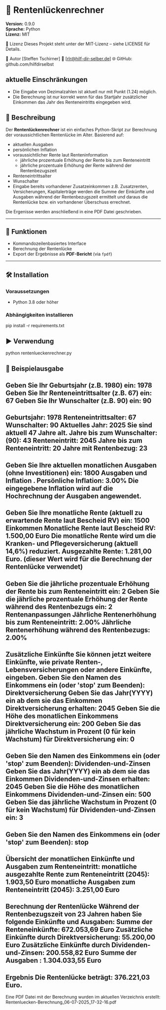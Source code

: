 # 🧮 Rentenlückenrechner

**Version:** 0.9.0  
**Sprache:** Python  
**Lizenz:**  MIT

📃 Lizenz
Dieses Projekt steht unter der MIT-Lizenz – siehe LICENSE für Details.

👤 Autor
[Steffen Tschirner]
📧 [rlr@hilf-dir-selber.de]
🌐 GitHub: github.com/hilfdirselbst

## aktuelle Einschränkungen
- Die Eingabe von Dezimalzahlen ist aktuell nur mit Punkt (1.24) möglich.
- Die Berechnung ist nur korrekt wenn für das Startjahr zusätzlicher Einkommen das Jahr des Renteneintritts eingegeben wird.





## 📌 Beschreibung

Der **Rentenlückenrechner** ist ein einfaches Python-Skript zur Berechnung der voraussichtlichen Rentenlücke im Alter.
Basierend auf:
- aktuellen Ausgaben
- persönlichen Inflation
- voraussichtlicher Rente laut Renteninformation
  - jährliche prozentuale Erhöhung der Rente bis zum Renteneintritt
  - jährliche prozentuale Erhöhung der Rente während der Rentenbezugszeit 
- Renteneintrittsalter
- Wunschalter
- Eingabe bereits vorhandener Zusatzeinkommen z.B. Zusatzrenten, Versicherungen, Kapitalerträge
werden die Summe der Einkünfte und Ausgaben während der Rentenbezugszeit ermittelt und daraus die Rentenlücke bzw. ein vorhandener Überschuss errechnet.

Die Ergenisse werden anschließend in eine PDF Datei geschrieben.

---

## 🚀 Funktionen

- Kommandozeilenbasiertes Interface
- Berechnung der Rentenlücke
- Export der Ergebnisse als **PDF-Bericht** (via `fpdf`)

---

## 🛠️ Installation

### Voraussetzungen

- Python 3.8 oder höher

### Abhängigkeiten installieren


pip install -r requirements.txt

## ▶️ Verwendung

python rentenlueckenrechner.py

## 📄 Beispielausgabe

Geben Sie Ihr Geburtsjahr (z.B. 1980) ein: 1978
Geben Sie Ihr Renteneintrittsalter (z.B. 67) ein: 67
Geben Sie Ihr Wunschalter (z.B. 90) ein: 90
-----------------------------------------------------------------------------------
Geburtsjahr: 1978
Renteneintrittsalter: 67
Wunschalter: 90
Aktuelles Jahr: 2025
Sie sind aktuell 47 Jahre alt.
Jahre bis zum Wunschalter: (90): 43
Renteneintritt: 2045
Jahre bis zum Renteneintritt: 20
Jahre mit Rentenbezug: 23
-----------------------------------------------------------------------------------
Geben Sie Ihre aktuellen monatlichen Ausgaben (ohne Investitionen) ein: 1800
Ausgaben und Inflation
.
Persönliche Inflation: 3.00%
Die eingegebene Inflation wird auf die Hochrechnung der Ausgaben angewendet.
-----------------------------------------------------------------------------------
Geben Sie Ihre monatliche Rente (aktuell zu erwartende Rente laut Bescheid RV) ein: 1500
Einkommen
Monatliche Rente laut Bescheid RV: 1.500,00 Euro
Die monatliche Rente wird um die Kranken- und Pflegeversicherung (aktuell 14,6%) reduziert.
Ausgezahlte Rente: 1.281,00 Euro. (dieser Wert wird für die Berechnung der Rentenlücke verwendet)
------------------------------------
Geben Sie die jährliche prozentuale Erhöhung der Rente bis zum Renteneintritt ein: 2
Geben Sie die jährliche prozentuale Erhöhung der Rente während des Rentenbezugs ein: 2
Rentenanpassungen
Jährliche Rentenerhöhung bis zum Renteneintritt: 2.00%
Jährliche Rentenerhöhung während des Rentenbezugs: 2.00%
-----------------------------------------------------------------------------------
Zusätzliche Einkünfte
Sie können jetzt weitere Einkünfte, wie private Renten-, Lebensversicherungen oder andere Einkünfte, eingeben.
Geben Sie den Namen des Einkommens ein (oder 'stop' zum Beenden): Direktversicherung
Geben Sie das Jahr(YYYY) ein ab dem sie das Einkommen Direktversicherung erhalten: 2045
Geben Sie die Höhe des monatlichen Einkommens Direktversicherung ein: 200
Geben Sie das jährliche Wachstum in Prozent (0 für kein Wachstum) für Direktversicherung ein: 0
-----------------------------------------------------------------------------------
Geben Sie den Namen des Einkommens ein (oder 'stop' zum Beenden): Dividenden-und-Zinsen
Geben Sie das Jahr(YYYY) ein ab dem sie das Einkommen Dividenden-und-Zinsen erhalten: 2045
Geben Sie die Höhe des monatlichen Einkommens Dividenden-und-Zinsen ein: 500
Geben Sie das jährliche Wachstum in Prozent (0 für kein Wachstum) für Dividenden-und-Zinsen ein: 3
-----------------------------------------------------------------------------------
Geben Sie den Namen des Einkommens ein (oder 'stop' zum Beenden): stop
-----------------------------------------------------------------------------------
Übersicht der monatlichen Einkünfte und Ausgaben zum Renteneintritt:
monatliche ausgezahlte Rente zum Renteneintritt (2045): 1.903,50 Euro
monatliche Ausgaben zum Renteneintritt (2045): 3.251,00 Euro
-----------------------------------------------------------------------------------
Berechnung der Rentenlücke
Während der Rentenbezugszeit von 23 Jahren haben Sie folgende Einkünfte und Ausgaben:
Summe der Renteneinkünfte: 672.053,69 Euro
Zusätzliche Einkünfte durch Direktversicherung: 55.200,00 Euro
Zusätzliche Einkünfte durch Dividenden-und-Zinsen: 200.558,82 Euro
Summe der Ausgaben : 1.304.033,55 Euro
-----------------------------------------------------------------------------------
Ergebnis
Die Rentenlücke beträgt: 376.221,03 Euro.
-----------------------------------------------------------------------------------
Eine PDF Datei mit der Berechnung wurden im aktuellen Verzeichnis erstellt: Rentenluecken-Berechnung_06-07-2025_17-32-16.pdf
